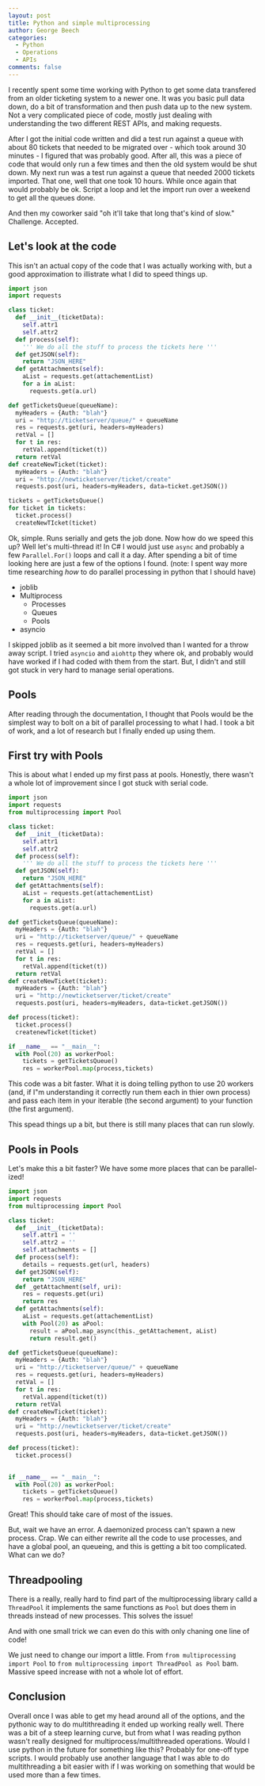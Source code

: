 ```yaml
---
layout: post
title: Python and simple multiprocessing
author: George Beech
categories:
  - Python
  - Operations
  - APIs
comments: false
---
```


I recently spent some time working with Python to get some data transfered from an older ticketing system to a newer one. It was you basic pull data down, do a bit of transformation and then push data up to the new system. Not a very complicated piece of code, mostly just dealing with understanding the two different REST APIs, and making requests.
<!--more-->
After I got the initial code written and did a test run against a queue with about 80 tickets that needed to be migrated over - which took around 30 minutes - I figured that was probably good. After all, this was a piece of code that would only run a few times and then the old system would be shut down. My next run was a test run against a queue that needed 2000 tickets imported. That one, well that one took 10 hours. While once again that would probably be ok. Script a loop and let the import run over a weekend to get all the queues done.

And then my coworker said "oh it'll take that long that's kind of slow." Challenge. Accepted.

## Let's look at the code

This isn't an actual copy of the code that I was actually working with, but a good approximation to illistrate what I did to speed things up. 

```python
import json
import requests

class ticket:
  def __init__(ticketData):
    self.attr1
    self.attr2
  def process(self):
    ''' We do all the stuff to process the tickets here '''
  def getJSON(self):
    return "JSON_HERE"
  def getAttachments(self):
    aList = requests.get(attachementList)
    for a in aList:
      requests.get(a.url)

def getTicketsQueue(queueName):
  myHeaders = {Auth: "blah"}
  uri = "http://ticketserver/queue/" + queueName
  res = requests.get(uri, headers=myHeaders)
  retVal = []
  for t in res:
    retVal.append(ticket(t))
  return retVal
def createNewTicket(ticket):
  myHeaders = {Auth: "blah"}
  uri = "http://newticketserver/ticket/create"
  requests.post(uri, headers=myHeaders, data=ticket.getJSON())

tickets = getTicketsQueue()
for ticket in tickets:
  ticket.process()
  createNewTIcket(ticket)
```

Ok, simple. Runs serially and gets the job done. Now how do we speed this up? Well let's multi-thread it! In C# I would just use `async` and probably a few `Parallel.For()` loops and call it a day. After spending a bit of time looking here are just a few of the options I found. (note: I spent way more time researching _how_ to do parallel processing in python that I should have)

* joblib
* Multiprocess
  * Processes
  * Queues
  * Pools
* asyncio

I skipped joblib as it seemed a bit more involved than I wanted for a throw away script. I tried `asyncio` and `aiohttp` they where ok, and probably would have worked if I had coded with them from the start. But, I didn't and still got stuck in very hard to manage serial operations.

## Pools

After reading through the documentation, I thought that Pools would be the simplest way to bolt on a bit of parallel processing to what I had. I took a bit of work, and a lot of research but I finally ended up using them. 

## First try with Pools

This is about what I ended up my first pass at pools. Honestly, there wasn't a whole lot of improvement since I got stuck with serial code. 

```python
import json
import requests
from multiprocessing import Pool

class ticket:
  def __init__(ticketData):
    self.attr1
    self.attr2
  def process(self):
    ''' We do all the stuff to process the tickets here '''
  def getJSON(self):
    return "JSON_HERE"
  def getAttachments(self):
    aList = requests.get(attachementList)
    for a in aList:
      requests.get(a.url)

def getTicketsQueue(queueName):
  myHeaders = {Auth: "blah"}
  uri = "http://ticketserver/queue/" + queueName
  res = requests.get(uri, headers=myHeaders)
  retVal = []
  for t in res:
    retVal.append(ticket(t))
  return retVal
def createNewTicket(ticket):
  myHeaders = {Auth: "blah"}
  uri = "http://newticketserver/ticket/create"
  requests.post(uri, headers=myHeaders, data=ticket.getJSON())

def process(ticket):
  ticket.process()
  createnewTicket(ticket)

if __name__ == "__main__":
  with Pool(20) as workerPool:
    tickets = getTicketsQueue()
    res = workerPool.map(process,tickets)
```

This code was a bit faster. What it is doing telling python to use 20 workers (and, if I"m understanding it correctly run them each in thier own process) and pass each item in your iterable (the second argument) to your function (the first argument).

This spead things up a bit, but there is still many places that can run slowly.

## Pools in Pools

Let's make this a bit faster? We have some more places that can be parallel-ized!

```python
import json
import requests
from multiprocessing import Pool

class ticket:
  def __init__(ticketData):
    self.attr1 = ''
    self.attr2 = ''
    self.attachments = []
  def process(self):
    details = requests.get(url, headers)
  def getJSON(self):
    return "JSON_HERE"
  def _getAttachment(self, uri):
    res = requests.get(uri)
    return res
  def getAttachments(self):
    aList = requests.get(attachementList)
    with Pool(20) as aPool:
      result = aPool.map_async(this._getAttachement, aList)
      return result.get()

def getTicketsQueue(queueName):
  myHeaders = {Auth: "blah"}
  uri = "http://ticketserver/queue/" + queueName
  res = requests.get(uri, headers=myHeaders)
  retVal = []
  for t in res:
    retVal.append(ticket(t))
  return retVal
def createNewTicket(ticket):
  myHeaders = {Auth: "blah"}
  uri = "http://newticketserver/ticket/create"
  requests.post(uri, headers=myHeaders, data=ticket.getJSON())

def process(ticket):
  ticket.process()
  

if __name__ == "__main__":
  with Pool(20) as workerPool:
    tickets = getTicketsQueue()
    res = workerPool.map(process,tickets)
```

Great! This should take care of most of the issues.

But, wait we have an error. A daemonized process can't spawn a new process. Crap. We can either rewrite all the code to use processes, and have a global pool, an queueing, and this is getting a bit too complicated. What can we do? 

## Threadpooling

There is a really, really hard to find part of the multiprocessing library calld a `ThreadPool` it implements the same functions as `Pool` but does them in threads instead of new processes. This solves the issue!

And with one small trick we can even do this with only chaning one line of code!

We just need to change our import a little. From `from multiprocessing import Pool` to `from multiprocessing import ThreadPool as Pool` bam. Massive speed increase with not a whole lot of effort.

## Conclusion

Overall once I was able to get my head around all of the options, and the pythonic way to do multithreading it ended up working really well. There was a bit of a steep learning curve, but from what I was reading python wasn't really designed for multiprocess/multithreaded operations. Would I use python in the future for something like this? Probably for one-off type scripts. I would probably use another language that I was able to do multithreading a bit easier with if I was working on something that would be used more than a few times.